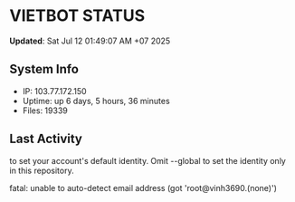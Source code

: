 # VIETBOT STATUS
**Updated**: Sat Jul 12 01:49:07 AM +07 2025

## System Info
- IP: 103.77.172.150
- Uptime: up 6 days, 5 hours, 36 minutes
- Files: 19339

## Last Activity

to set your account's default identity.
Omit --global to set the identity only in this repository.

fatal: unable to auto-detect email address (got 'root@vinh3690.(none)')
